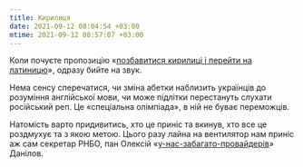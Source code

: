 ```yaml
---
title: Кирилиця
date: 2021-09-12 08:04:54 +03:00
mtime: 2021-09-12 08:57:07 +03:00
---
```


Коли почуєте пропозицію «[позбавитися кирилиці і перейти на латиницю][1]», одразу бийте на звук.

Нема сенсу сперечатися, чи зміна абетки наблизить українців до розуміння англійської мови, чи може підлітки перестануть слухати російський реп. Це «спеціальна олімпіада», в ній не буває переможців.

Натомість варто придивитись, хто це приніс та вкинув, хто все це роздмухує та з якою метою. Цього разу лайна на вентилятор нам приніс аж сам секретар РНБО, пан Олексій «[у-нас-забагато-провайдерів][2]» Данілов.

[1]: https://www.radiosvoboda.org/a/intervyu-iz-sekretarem-rnbo-oleksiyem-danilovym/31454597.html
[2]: /2021/07/13/danilov.html
